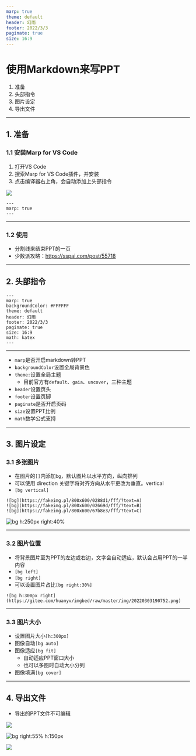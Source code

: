 ```yaml
---
marp: true
theme: default
header: 幻雨
footer: 2022/3/3
paginate: true
size: 16:9
---
```


# 使用Markdown来写PPT

1. 准备
2. 头部指令
3. 图片设定
4. 导出文件

***

## 1. 准备

### 1.1 安装Marp for VS Code

1. 打开VS Code
2. 搜索Marp for VS Code插件，并安装
3. 点击编译器右上角，会自动添加上头部指令

![](https://gitee.com/huanyv/imgbed/raw/master/img/20220303183714.png)

```
---
marp: true
---
```

***

### 1.2 使用

* 分割线来结束PPT的一页
* 少数派攻略：<https://sspai.com/post/55718>

***

## 2. 头部指令

```
---
marp: true
backgroundColor: #FFFFFF
theme: default
header: 幻雨
footer: 2022/3/3
paginate: true
size: 16:9
math: katex
---
```

*** 

* `marp`是否开启markdown转PPT
* `backgroundColor`设置全局背景色
* `theme:`设置全局主题
    * 目前官方有`default`、`gaia`、`uncover`，三种主题
* `header`设置页头
* `footer`设置页脚
* `paginate`是否开启页码
* `size`设置PPT比例
* `math`数学公式支持

*** 

## 3. 图片设定

### 3.1 多张图片

* 在图片的`[]`内添加`bg`，默认图片以水平方向，纵向排列
* 可以使用 direction 关键字将对齐方向从水平更改为垂直。vertical
* `[bg vertical]`

```
![bg](https://fakeimg.pl/800x600/0288d1/fff/?text=A)
![bg](https://fakeimg.pl/800x600/02669d/fff/?text=B)
![bg](https://fakeimg.pl/800x600/67b8e3/fff/?text=C)
```

![bg h:250px right:40%](https://gitee.com/huanyv/imgbed/raw/master/img/20220303190752.png)

*** 

### 3.2 图片位置

* 将背景图片至为PPT的左边或右边，文字会自动适应，默认会占用PPT的一半内容
* `[bg left]`
* `[bg right]`
* 可以设置图片占比`[bg right:30%]`

```
![bg h:300px right](https://gitee.com/huanyv/imgbed/raw/master/img/20220303190752.png)
```

***

### 3.3 图片大小

* 设置图片大小`[h:300px]`
* 图像自动`[bg auto]`
* 图像适应`[bg fit]`
    * 自动适应PPT窗口大小
    * 也可以多图时自动大小分列
* 图像填满`[bg cover]`

***

## 4. 导出文件

* 导出的PPT文件不可编辑

![](https://gitee.com/huanyv/imgbed/raw/master/img/20220303193339.png)

![bg right:55% h:150px](https://gitee.com/huanyv/imgbed/raw/master/img/20220303193109.png)

![](https://gitee.com/huanyv/imgbed/raw/master/img/20220303193312.png)


